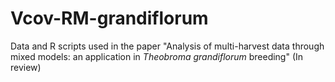 # Vcov-RM-grandiflorum
Data and R scripts used in the paper "Analysis of multi-harvest data through mixed models: an application in <i>Theobroma grandiflorum</i> breeding" (In review)
